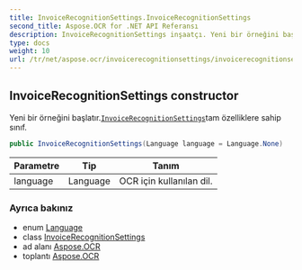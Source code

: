 ```yaml
---
title: InvoiceRecognitionSettings.InvoiceRecognitionSettings
second_title: Aspose.OCR for .NET API Referansı
description: InvoiceRecognitionSettings inşaatçı. Yeni bir örneğini başlatır.InvoiceRecognitionSettingstam özelliklere sahip sınıf.
type: docs
weight: 10
url: /tr/net/aspose.ocr/invoicerecognitionsettings/invoicerecognitionsettings/
---
```

## InvoiceRecognitionSettings constructor

Yeni bir örneğini başlatır.[`InvoiceRecognitionSettings`](../)tam özelliklere sahip sınıf.

```csharp
public InvoiceRecognitionSettings(Language language = Language.None)
```

| Parametre | Tip | Tanım |
| --- | --- | --- |
| language | Language | OCR için kullanılan dil. |

### Ayrıca bakınız

* enum [Language](../../language/)
* class [InvoiceRecognitionSettings](../)
* ad alanı [Aspose.OCR](../../invoicerecognitionsettings/)
* toplantı [Aspose.OCR](../../../)


